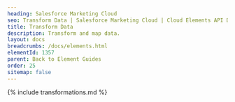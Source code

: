 ```yaml
---
heading: Salesforce Marketing Cloud
seo: Transform Data | Salesforce Marketing Cloud | Cloud Elements API Docs
title: Transform Data
description: Transform and map data.
layout: docs
breadcrumbs: /docs/elements.html
elementId: 1357
parent: Back to Element Guides
order: 25
sitemap: false
---
```


{% include transformations.md %}
